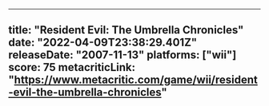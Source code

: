 
---
title: "Resident Evil: The Umbrella Chronicles"
date: "2022-04-09T23:38:29.401Z"
releaseDate: "2007-11-13"
platforms: ["wii"]
score: 75
metacriticLink: "https://www.metacritic.com/game/wii/resident-evil-the-umbrella-chronicles"
---
